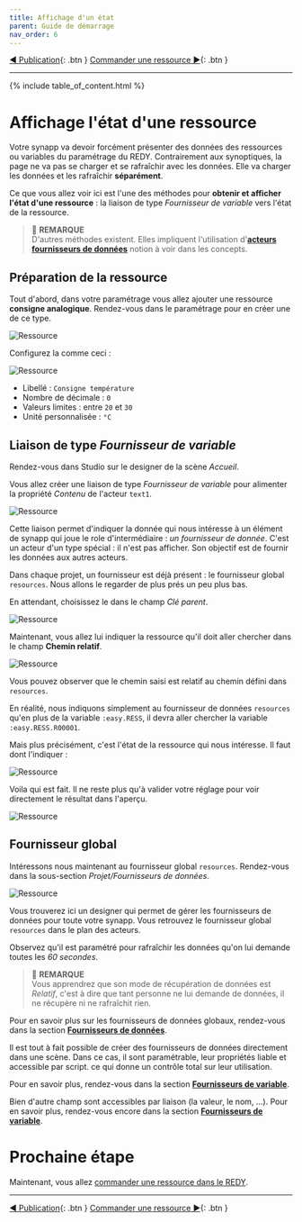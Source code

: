 ```yaml
---
title: Affichage d'un état
parent: Guide de démarrage
nav_order: 6
---
```


[◀ Publication](./synapp-publish){: .btn } [Commander une ressource ▶](./command-redy.md){: .btn }

------------------

{% include table_of_content.html %}


# Affichage l'état d'une ressource

Votre synapp va devoir forcément présenter des données des ressources ou variables du paramétrage du REDY. Contrairement aux synoptiques, la page ne va pas se charger et se rafraîchir avec les données. Elle va charger les données et les rafraîchir **séparément**.

Ce que vous allez voir ici est l'une des méthodes pour **obtenir et afficher l'état d'une ressource** : la liaison de type *Fournisseur de variable* vers l'état de la ressource.

> 📌 **REMARQUE**<br>
D'autres méthodes existent. Elles impliquent l'utilisation d'[**acteurs fournisseurs de données**](../concepts/actor-types/redy-wos-variable-source.md) notion à voir dans les concepts.

## Préparation de la ressource

Tout d'abord, dans votre paramétrage vous allez ajouter une ressource **consigne analogique**. Rendez-vous dans le paramétrage pour en créer une de ce type.

![Ressource](../assets/quick-start/display-redy-data/01.png)

Configurez la comme ceci :

![Ressource](../assets/quick-start/display-redy-data/02.png)

- Libellé : `Consigne température`
- Nombre de décimale : `0`
- Valeurs limites : entre `20` et `30`
- Unité personnalisée : `°C`


## Liaison de type *Fournisseur de variable*

Rendez-vous dans Studio sur le designer de la scène *Accueil*.

Vous allez créer une liaison de type *Fournisseur de variable* pour alimenter la propriété *Contenu* de l'acteur `text1`.

![Ressource](../assets/quick-start/display-redy-data/08.gif)

Cette liaison permet d'indiquer la donnée qui nous intéresse à un élément de synapp qui joue le role d'intermédiaire : *un fournisseur de donnée*.
C'est un acteur d'un type spécial : il n'est pas afficher. Son objectif est de fournir les données aux autres acteurs.

Dans chaque projet, un fournisseur est déjà présent : le fournisseur global `resources`. Nous allons le regarder de plus prés un peu plus bas.

En attendant, choisissez le dans le champ *Clé parent*.

![Ressource](../assets/quick-start/display-redy-data/09.gif)

Maintenant, vous allez lui indiquer la ressource qu'il doit aller chercher dans le champ **Chemin relatif**.

![Ressource](../assets/quick-start/display-redy-data/10.gif)

Vous pouvez observer que le chemin saisi est relatif au chemin défini dans `resources`.

En réalité, nous indiquons simplement au fournisseur de données `resources` qu'en plus de la variable `:easy.RESS`, il devra aller chercher la variable `:easy.RESS.R00001`.

Mais plus précisément, c'est l'état de la ressource qui nous intéresse. Il faut dont l'indiquer :

![Ressource](../assets/quick-start/display-redy-data/11.gif)


Voila qui est fait. Il ne reste plus qu'à valider votre réglage pour voir directement le résultat dans l'aperçu.

![Ressource](../assets/quick-start/display-redy-data/12.gif)

## Fournisseur global

Intéressons nous maintenant au fournisseur global `resources`. Rendez-vous dans la sous-section *Projet/Fournisseurs de données*.

![Ressource](../assets/quick-start/display-redy-data/13.gif)

Vous trouverez ici un designer qui permet de gérer les fournisseurs de données pour toute votre synapp. Vous retrouvez le fournisseur global `resources` dans le plan des acteurs.

Observez qu'il est paramétré pour rafraîchir les données qu'on lui demande toutes les *60 secondes*.

> 📌 **REMARQUE**<br> Vous apprendrez que son mode de récupération de données est *Relatif*, c'est à dire que tant personne ne lui demande de données, il ne récupère ni ne rafraîchit rien.

Pour en savoir plus sur les fournisseurs de données globaux, rendez-vous dans la section [**Fournisseurs de données**](../concepts/project/global-data-sources.md).

Il est tout à fait possible de créer des fournisseurs de données directement dans une scène. Dans ce cas, il sont paramétrable, leur propriétés liable et accessible par script. ce qui donne un contrôle total sur leur utilisation.

Pour en savoir plus, rendez-vous dans la section [**Fournisseurs de variable**](../concepts/actor-types/redy-wos-variable-source.md).

Bien d'autre champ sont accessibles par liaison (la valeur, le nom, ...). Pour en savoir plus, rendez-vous encore dans la section [**Fournisseurs de variable**](../concepts/actor-types/redy-wos-variable-source.md#champ-de-variable-redy).



# Prochaine étape
Maintenant, vous allez [commander une ressource dans le REDY](./command-redy.md).

---------------------

[◀ Publication](./synapp-publish){: .btn } [Commander une ressource ▶](./command-redy.md){: .btn }
